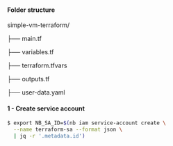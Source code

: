 #### Folder structure

simple-vm-terraform/

├── main.tf

├── variables.tf

├── terraform.tfvars

├── outputs.tf

├── user-data.yaml


#### 1 - Create service account
```bash
$ export NB_SA_ID=$(nb iam service-account create \
  --name terraform-sa --format json \
  | jq -r '.metadata.id')
```

